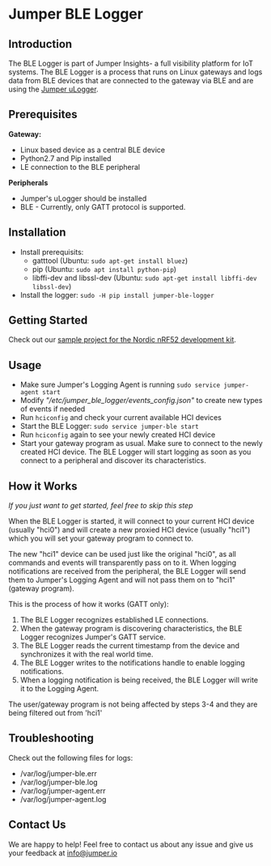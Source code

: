 # Jumper BLE Logger
## Introduction
The BLE Logger is part of Jumper Insights- a full visibility platform for IoT systems. The BLE Logger is a process that runs on Linux gateways and logs data from BLE devices that are connected to the gateway via BLE and are using the [Jumper uLogger](https://github.com/Jumperr-labs/jumper-ulogger).

## Prerequisites
**Gateway:**

- Linux based device as a central BLE device
- Python2.7 and Pip installed
- LE connection to the BLE peripheral

**Peripherals**

- Jumper's uLogger should be installed
- BLE - Currently, only GATT protocol is supported.

## Installation
 - Install prerequisits:
   - gatttool (Ubuntu: `sudo apt-get install bluez`)
   - pip (Ubuntu: `sudo apt install python-pip`)
   - libffi-dev and libssl-dev (Ubuntu: `sudo apt-get install libffi-dev libssl-dev`)
 - Install the logger: `sudo -H pip install jumper-ble-logger`

## Getting Started
Check out our [sample project for the Nordic nRF52 development kit](https://github.com/Jumperr-labs/jumper-ulogger/tree/master/samples/nrf52-ble-sample-project).

## Usage
- Make sure Jumper's Logging Agent is running
`sudo service jumper-agent start`
- Modify _"/etc/jumper_ble_logger/events_config.json"_ to create new types of events if needed
- Run `hciconfig` and check your current available HCI devices
- Start the BLE Logger: `sudo service jumper-ble start`
- Run `hciconfig` again to see your newly created HCI device
- Start your gateway program as usual. Make sure to connect to the newly created HCI device. The BLE Logger will start logging as soon as you connect to a peripheral and discover its characteristics.

## How it Works
*If you just want to get started, feel free to skip this step*

When the BLE Logger is started, it will connect to your current HCI device (usually "hci0") and will create a new 
proxied HCI device (usually "hci1") which you will set your gateway program to connect to.

The new "hci1" device can be used just like the original "hci0", as all commands and events will transparently pass on to it.
When logging notifications are received from the peripheral, the BLE Logger will send them to Jumper's Logging Agent and will not pass them on to "hci1" (gateway program).

This is the process of how it works (GATT only):

1. The BLE Logger recognizes established LE connections.
2. When the gateway program is discovering characteristics, the BLE Logger recognizes Jumper's GATT service.
3. The BLE Logger reads the current timestamp from the device and synchronizes it with the real world time.
4. The BLE Logger writes to the notifications handle to enable logging notifications.
5. When a logging notification is being received, the BLE Logger will write it to the Logging Agent.

The user/gateway program is not being affected by steps 3-4 and they are being filtered out from 'hci1'

## Troubleshooting
Check out the following files for logs:
- /var/log/jumper-ble.err
- /var/log/jumper-ble.log
- /var/log/jumper-agent.err
- /var/log/jumper-agent.log

## Contact Us
We are happy to help! Feel free to contact us about any issue and give us your feedback at [info@jumper.io](mailto:info@jumper.io)
